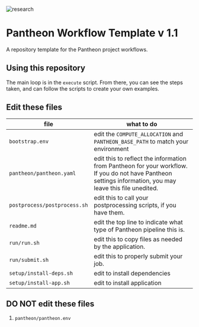 ![research](https://pantheonscience.github.io/states/research.png)

# Pantheon Workflow Template v <noop name="version">1.1</noop>

A repository template for the Pantheon project workflows.

## Using this repository

The main loop is in the `execute` script. From there, you can see the steps taken, and can follow the scripts to create your own examples.

## Edit these files
| file | what to do |
|------|---------|
|`bootstrap.env` | edit the `COMPUTE_ALLOCATION` and `PANTHEON_BASE_PATH` to match your environment |
|`pantheon/pantheon.yaml` | edit this to reflect the information from Pantheon for your workflow. If you do not have Pantheon settings information, you may leave this file unedited. |
|`postprocess/postprocess.sh` | edit this to call your postprocessing scripts, if you have them. |
|`readme.md` | edit the top line to indicate what type of Pantheon pipeline this is. |
|`run/run.sh` | edit this to copy files as needed by the application. |
|`run/submit.sh` | edit this to properly submit your job. |
|`setup/install-deps.sh` | edit to install dependencies |
|`setup/install-app.sh` | edit to install application  |


## DO NOT edit these files

1. `pantheon/pantheon.env`
